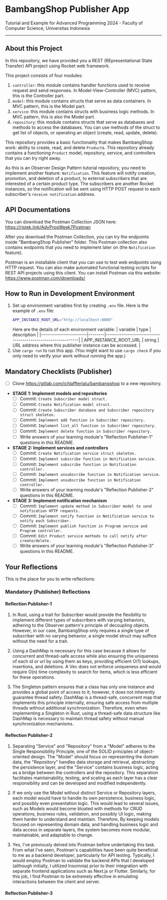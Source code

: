 # BambangShop Publisher App
Tutorial and Example for Advanced Programming 2024 - Faculty of Computer Science, Universitas Indonesia

---

## About this Project
In this repository, we have provided you a REST (REpresentational State Transfer) API project using Rocket web framework.

This project consists of four modules:
1.  `controller`: this module contains handler functions used to receive request and send responses.
    In Model-View-Controller (MVC) pattern, this is the Controller part.
2.  `model`: this module contains structs that serve as data containers.
    In MVC pattern, this is the Model part.
3.  `service`: this module contains structs with business logic methods.
    In MVC pattern, this is also the Model part.
4.  `repository`: this module contains structs that serve as databases and methods to access the databases.
    You can use methods of the struct to get list of objects, or operating an object (create, read, update, delete).

This repository provides a basic functionality that makes BambangShop work: ability to create, read, and delete `Product`s.
This repository already contains a functioning `Product` model, repository, service, and controllers that you can try right away.

As this is an Observer Design Pattern tutorial repository, you need to implement another feature: `Notification`.
This feature will notify creation, promotion, and deletion of a product, to external subscribers that are interested of a certain product type.
The subscribers are another Rocket instances, so the notification will be sent using HTTP POST request to each subscriber's `receive notification` address.

## API Documentations

You can download the Postman Collection JSON here: https://ristek.link/AdvProgWeek7Postman

After you download the Postman Collection, you can try the endpoints inside "BambangShop Publisher" folder.
This Postman collection also contains endpoints that you need to implement later on (the `Notification` feature).

Postman is an installable client that you can use to test web endpoints using HTTP request.
You can also make automated functional testing scripts for REST API projects using this client.
You can install Postman via this website: https://www.postman.com/downloads/

## How to Run in Development Environment
1.  Set up environment variables first by creating `.env` file.
    Here is the example of `.env` file:
    ```bash
    APP_INSTANCE_ROOT_URL="http://localhost:8000"
    ```
    Here are the details of each environment variable:
    | variable              | type   | description                                                |
    |-----------------------|--------|------------------------------------------------------------|
    | APP_INSTANCE_ROOT_URL | string | URL address where this publisher instance can be accessed. |
2.  Use `cargo run` to run this app.
    (You might want to use `cargo check` if you only need to verify your work without running the app.)

## Mandatory Checklists (Publisher)
-   [ ] Clone https://gitlab.com/ichlaffterlalu/bambangshop to a new repository.
-   **STAGE 1: Implement models and repositories**
    -   [ ] Commit: `Create Subscriber model struct.`
    -   [ ] Commit: `Create Notification model struct.`
    -   [ ] Commit: `Create Subscriber database and Subscriber repository struct skeleton.`
    -   [ ] Commit: `Implement add function in Subscriber repository.`
    -   [ ] Commit: `Implement list_all function in Subscriber repository.`
    -   [ ] Commit: `Implement delete function in Subscriber repository.`
    -   [ ] Write answers of your learning module's "Reflection Publisher-1" questions in this README.
-   **STAGE 2: Implement services and controllers**
    -   [ ] Commit: `Create Notification service struct skeleton.`
    -   [ ] Commit: `Implement subscribe function in Notification service.`
    -   [ ] Commit: `Implement subscribe function in Notification controller.`
    -   [ ] Commit: `Implement unsubscribe function in Notification service.`
    -   [ ] Commit: `Implement unsubscribe function in Notification controller.`
    -   [ ] Write answers of your learning module's "Reflection Publisher-2" questions in this README.
-   **STAGE 3: Implement notification mechanism**
    -   [ ] Commit: `Implement update method in Subscriber model to send notification HTTP requests.`
    -   [ ] Commit: `Implement notify function in Notification service to notify each Subscriber.`
    -   [ ] Commit: `Implement publish function in Program service and Program controller.`
    -   [ ] Commit: `Edit Product service methods to call notify after create/delete.`
    -   [ ] Write answers of your learning module's "Reflection Publisher-3" questions in this README.

## Your Reflections
This is the place for you to write reflections:

### Mandatory (Publisher) Reflections

#### Reflection Publisher-1

1. In Rust, using a trait for Subscriber would provide the flexibility to implement different types of subscribers with varying behaviors, adhering to the Observer pattern's principle of decoupling objects. However, in our case, BambangShop only requires a single type of subscriber with no varying behavior, a single model struct may suffice without the need for a trait.

2. Using a DashMap is necessary for this case because it allows for concurrent and thread-safe access while also ensuring the uniqueness of each id or url by using them as keys, providing efficient O(1) lookups, insertions, and deletions. A Vec does not enforce uniqueness and would require O(n) time complexity to search for items, which is less efficient for these operations.

3. The Singleton pattern ensures that a class has only one instance and provides a global point of access to it; however, it does not inherently guarantee thread safety. DashMap is a thread-safe, concurrent map that implements this principle internally, ensuring safe access from multiple threads without additional synchronization. Therefore, even when implementing a Singleton in Rust, using a thread-safe data structure like DashMap is necessary to maintain thread safety without manual synchronization mechanisms.

#### Reflection Publisher-2

1. Separating "Service" and "Repository" from a "Model" adheres to the Single Responsibility Principle, one of the SOLID principles of object-oriented design. The "Model" should focus on representing the domain data, the "Repository" handles data storage and retrieval, abstracting the persistence layer, and the "Service" contains business logic, acting as a bridge between the controllers and the repository. This separation facilitates maintainability, testing, and scaling as each layer has a clear responsibility and can be developed and modified independently.

2. If we only use the Model without distinct Service or Repository layers, each model would have to handle its own persistence, business logic, and possibly even presentation logic. This would lead to several issues, such as Models would become bloated with methods for CRUD operations, business rules, validation, and possibly UI logic, making them harder to understand and maintain. Therefore, By keeping models focused on representing domain data, and handling business logic and data access in separate layers, the system becomes more modular, maintainable, and adaptable to change.

3. Yes, I've previously delved into Postman before undertaking this task. From what I've seen, Postman's capabilities have been quite beneficial to me as a backend developer, particularly for API testing. Typically, I would employ Postman to validate the backend APIs that I developed (although initially, I utilized Insomnia) prior to their integration with separate frontend applications such as Next.js or Flutter. Similarly, for this job, I find Postman to be extremely effective in emulating interactions between the client and server.

#### Reflection Publisher-3
